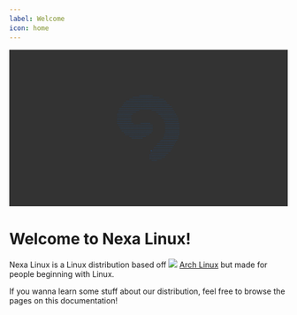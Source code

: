 ```yaml
---
label: Welcome
icon: home
---
```

![](wallpapers/dotted-logo.png)

# Welcome to Nexa Linux!
<p>Nexa Linux is a Linux distribution based off <img src="https://archlinux.org/static/favicon.51c13517c44c.png" height="22"> <a href="https://archlinux.org">Arch Linux</a> but made for people beginning with Linux.</p>

If you wanna learn some stuff about our distribution, feel free to browse the pages on this documentation!
